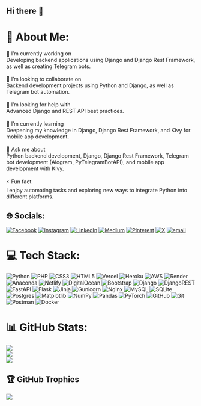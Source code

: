 ## Hi there 👋

# 💫 About Me:
🔭 I’m currently working on<br>Developing backend applications using Django and Django Rest Framework, as well as creating Telegram bots.<br><br>👯 I’m looking to collaborate on<br>Backend development projects using Python and Django, as well as Telegram bot automation.<br><br>🤝 I’m looking for help with<br>Advanced Django and REST API best practices.<br><br>🌱 I’m currently learning<br>Deepening my knowledge in Django, Django Rest Framework, and Kivy for mobile app development.<br><br>💬 Ask me about<br>Python backend development, Django, Django Rest Framework, Telegram bot development (Aiogram, PyTelegramBotAPI), and mobile app development with Kivy.<br><br>⚡ Fun fact<br>I enjoy automating tasks and exploring new ways to integrate Python into different platforms.


## 🌐 Socials:
[![Facebook](https://img.shields.io/badge/Facebook-%231877F2.svg?logo=Facebook&logoColor=white)](https://facebook.com/jalolov1001) [![Instagram](https://img.shields.io/badge/Instagram-%23E4405F.svg?logo=Instagram&logoColor=white)](https://instagram.com/jalolov1001) [![LinkedIn](https://img.shields.io/badge/LinkedIn-%230077B5.svg?logo=linkedin&logoColor=white)](https://linkedin.com/in/jalolov1001) [![Medium](https://img.shields.io/badge/Medium-12100E?logo=medium&logoColor=white)](https://medium.com/@jalolov1001) [![Pinterest](https://img.shields.io/badge/Pinterest-%23E60023.svg?logo=Pinterest&logoColor=white)](https://pinterest.com/jalolov1001) [![X](https://img.shields.io/badge/X-black.svg?logo=X&logoColor=white)](https://x.com/jalolov1001) [![email](https://img.shields.io/badge/Email-D14836?logo=gmail&logoColor=white)](mailto:asadbekjalolov66@gmail.com) 

# 💻 Tech Stack:
![Python](https://img.shields.io/badge/python-3670A0?style=flat&logo=python&logoColor=ffdd54) 
![PHP](https://img.shields.io/badge/php-%23777BB4.svg?style=flat&logo=php&logoColor=white) 
![CSS3](https://img.shields.io/badge/css3-%231572B6.svg?style=flat&logo=css3&logoColor=white) 
![HTML5](https://img.shields.io/badge/html5-%23E34F26.svg?style=flat&logo=html5&logoColor=white) 
![Vercel](https://img.shields.io/badge/vercel-%23000000.svg?style=flat&logo=vercel&logoColor=white) 
![Heroku](https://img.shields.io/badge/heroku-%23430098.svg?style=flat&logo=heroku&logoColor=white) 
![AWS](https://img.shields.io/badge/AWS-%23FF9900.svg?style=flat&logo=amazon-aws&logoColor=white) 
![Render](https://img.shields.io/badge/Render-%46E3B7.svg?style=flat&logo=render&logoColor=white) 
![Anaconda](https://img.shields.io/badge/Anaconda-%2344A833.svg?style=flat&logo=anaconda&logoColor=white) 
![Netlify](https://img.shields.io/badge/netlify-%23000000.svg?style=flat&logo=netlify&logoColor=#00C7B7) 
![DigitalOcean](https://img.shields.io/badge/DigitalOcean-%230167ff.svg?style=flat&logo=digitalOcean&logoColor=white) 
![Bootstrap](https://img.shields.io/badge/bootstrap-%238511FA.svg?style=flat&logo=bootstrap&logoColor=white) 
![Django](https://img.shields.io/badge/django-%23092E20.svg?style=flat&logo=django&logoColor=white) 
![DjangoREST](https://img.shields.io/badge/DJANGO-REST-ff1709?style=flat&logo=django&logoColor=white&color=ff1709&labelColor=gray) 
![FastAPI](https://img.shields.io/badge/FastAPI-005571?style=flat&logo=fastapi) 
![Flask](https://img.shields.io/badge/flask-%23000.svg?style=flat&logo=flask&logoColor=white) 
![Jinja](https://img.shields.io/badge/jinja-white.svg?style=flat&logo=jinja&logoColor=black) 
![Gunicorn](https://img.shields.io/badge/gunicorn-%298729.svg?style=flat&logo=gunicorn&logoColor=white) 
![Nginx](https://img.shields.io/badge/nginx-%23009639.svg?style=flat&logo=nginx&logoColor=white) 
![MySQL](https://img.shields.io/badge/mysql-4479A1.svg?style=flat&logo=mysql&logoColor=white) 
![SQLite](https://img.shields.io/badge/sqlite-%2307405e.svg?style=flat&logo=sqlite&logoColor=white) 
![Postgres](https://img.shields.io/badge/postgres-%23316192.svg?style=flat&logo=postgresql&logoColor=white) 
![Matplotlib](https://img.shields.io/badge/Matplotlib-%23ffffff.svg?style=flat&logo=Matplotlib&logoColor=black) 
![NumPy](https://img.shields.io/badge/numpy-%23013243.svg?style=flat&logo=numpy&logoColor=white) 
![Pandas](https://img.shields.io/badge/pandas-%23150458.svg?style=flat&logo=pandas&logoColor=white) 
![PyTorch](https://img.shields.io/badge/PyTorch-%23EE4C2C.svg?style=flat&logo=PyTorch&logoColor=white) 
![GitHub](https://img.shields.io/badge/github-%23121011.svg?style=flat&logo=github&logoColor=white) 
![Git](https://img.shields.io/badge/git-%23F05033.svg?style=flat&logo=git&logoColor=white) 
![Postman](https://img.shields.io/badge/Postman-FF6C37?style=flat&logo=postman&logoColor=white) 
![Docker](https://img.shields.io/badge/docker-%230db7ed.svg?style=flat&logo=docker&logoColor=white)
# 📊 GitHub Stats:
![](https://github-readme-stats.vercel.app/api?username=jalolov1001&theme=blue-green&hide_border=false&include_all_commits=true&count_private=true)<br/>
![](https://nirzak-streak-stats.vercel.app/?user=jalolov1001&theme=blue-green&hide_border=false)<br/>
![](https://github-readme-stats.vercel.app/api/top-langs/?username=jalolov1001&theme=blue-green&hide_border=false&include_all_commits=true&count_private=true&layout=compact)

## 🏆 GitHub Trophies
![](https://github-profile-trophy.vercel.app/?username=jalolov1001&theme=radical&no-frame=true&no-bg=true&margin-w=4)

<!-- Proudly created with GPRM ( https://gprm.itsvg.in ) -->
